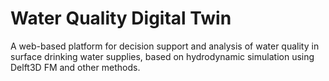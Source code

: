 # Water Quality Digital Twin

A web-based platform for decision support and analysis of water quality in surface drinking water supplies, based on hydrodynamic simulation using Delft3D FM and other methods.
